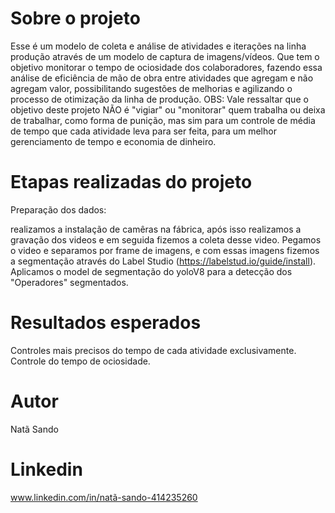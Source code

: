 # Sobre o projeto
Esse é um modelo de coleta e análise de atividades e iterações na linha produção através de um modelo de captura de imagens/vídeos. Que tem o objetivo  monitorar o tempo de ociosidade dos colaboradores, fazendo essa análise de eficiência de mão de obra entre atividades que agregam e não agregam valor, possibilitando sugestões de melhorias e agilizando o processo de otimização da linha de produção. OBS: Vale ressaltar que o objetivo deste projeto NÃO é "vigiar" ou "monitorar" quem trabalha ou deixa de trabalhar, como forma de punição, mas sim para um controle de média de tempo que cada atividade leva para ser feita, para um melhor gerenciamento de tempo e economia de dinheiro.


# Etapas realizadas do projeto
Preparação dos dados:

realizamos a instalação de camêras na fábrica, após isso realizamos a gravação dos videos e em seguida fizemos a coleta desse video. Pegamos o video e separamos por frame de imagens, e com essas imagens fizemos a segmentação através do 
Label Studio (https://labelstud.io/guide/install). Aplicamos o model de segmentação do yoloV8 para a detecção dos "Operadores" segmentados.

# Resultados esperados

Controles mais precisos do tempo de cada atividade exclusivamente.
Controle do tempo de ociosidade.



# Autor
Natã Sando

# Linkedin
www.linkedin.com/in/natã-sando-414235260
